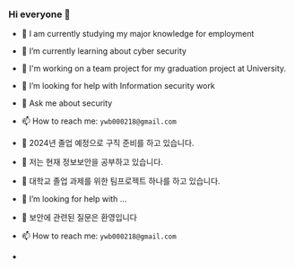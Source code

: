 ### Hi everyone 👋

- 🔭 I am currently studying my major knowledge for employment
- 🌱 I’m currently learning about cyber security
- 👯 I'm working on a team project for my graduation project at  University.
- 🤔 I’m looking for help with Information security work
- 💬 Ask me about security
- 📫 How to reach me: `ywb000218@gmail.com`

- 🔭 2024년 졸업 예정으로 구직 준비를 하고 있습니다.
- 🌱 저는 현재 정보보안을 공부하고 있습니다.
- 👯 대학교 졸업 과제를 위한 팀프로젝트 하나를 하고 있습니다.
- 🤔 I’m looking for help with ...
- 💬 보안에 관련된 질문은 환영입니다
- 📫 How to reach me: `ywb000218@gmail.com`

- 
<!--
**OnebinYoo/OnebinYoo** is a ✨ _special_ ✨ repository because its `README.md` (this file) appears on your GitHub profile.

Here are some ideas to get you started:

- 🔭 I’m currently working on ...
- 🌱 I’m currently learning ...
- 👯 I’m looking to collaborate on ...
- 🤔 I’m looking for help with ...
- 💬 Ask me about ...
- 📫 How to reach me: ...
- 😄 Pronouns: ...
- ⚡ Fun fact: ...
-->
